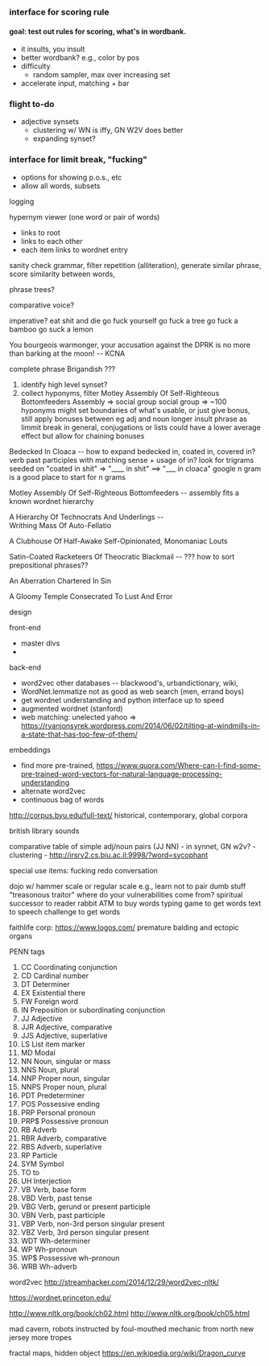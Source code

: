 ### interface for scoring rule
#### goal: test out rules for scoring, what's in wordbank.  
- it insults, you insult
- better wordbank? e.g., color by pos
- difficulty
    + random sampler, max over increasing set
- accelerate input, matching + bar


### flight to-do
- adjective synsets
    + clustering w/ WN is iffy, GN W2V does better
    + expanding synset?



### interface for limit break, "fucking"
- options for showing p.o.s., etc
- allow all words, subsets

logging

hypernym viewer (one word or pair of words)
- links to root
- links to each other
- each item links to wordnet entry

sanity check grammar, 
filter repetition (alliteration), 
generate similar phrase, 
score similarity between words, 


phrase trees?

comparative voice?

imperative?
eat shit and die
go fuck yourself
go fuck a tree
go fuck a bamboo
go suck a lemon 


You bourgeois warmonger, your accusation against the DPRK is no more than barking at the moon! -- KCNA

complete phrase Brigandish ???

1. identify high level synset?
2. collect hyponyms, filter
Motley Assembly Of Self-Righteous Bottomfeeders
Assembly => social group
social group => ~100 hyponyms
might set boundaries of what's usable, or just give bonus, still apply bonuses between eg adj and noun
longer insult phrase as limmit break
in general, conjugations or lists could have a lower average effect but allow for chaining bonuses


Bedecked In Cloaca -- how to expand bedecked in, coated in, covered in? verb past participles with matching sense + usage of in? look for trigrams seeded on "coated in shit" => "____ in shit" ==> "___ in cloaca"
google n gram is a good place to start for n grams

 Motley Assembly Of Self-Righteous Bottomfeeders -- assembly fits a known wordnet hierarchy

 A Hierarchy Of Technocrats And Underlings --  
 Writhing Mass Of Auto-Fellatio

 A Clubhouse Of Half-Awake Self-Opinionated, Monomaniac Louts

 Satin-Coated Racketeers Of Theocratic Blackmail -- ??? how to sort prepositional phrases??

 An Aberration Chartered In Sin

 A Gloomy Temple Consecrated To Lust And Error





design

front-end
- master divs
- 


back-end
- word2vec other databases -- blackwood's, urbandictionary, wiki, 
- WordNet.lemmatize not as good as web search (men, errand boys)
- get wordnet understanding and python interface up to speed
- augmented wordnet (stanford)
- web matching: unelected yahoo => https://ryanjonsyrek.wordpress.com/2014/06/02/tilting-at-windmills-in-a-state-that-has-too-few-of-them/

embeddings
- find more pre-trained, https://www.quora.com/Where-can-I-find-some-pre-trained-word-vectors-for-natural-language-processing-understanding
- alternate word2vec
- continuous bag of words

http://corpus.byu.edu/full-text/ historical, contemporary, global corpora

british library sounds

comparative table of simple adj/noun pairs (JJ NN)
	- in synnet, GN w2v?
	- clustering
	- http://irsrv2.cs.biu.ac.il:9998/?word=sycophant

special use items: fucking
redo conversation

dojo w/ hammer scale or regular scale 
e.g., learn not to pair dumb stuff "treasonous traitor"
where do your vulnerabilities come from?
spiritual successor to reader rabbit
ATM to buy words
typing game to get words
text to speech challenge to get words

faithlife corp: https://www.logos.com/
premature balding and ectopic organs


PENN tags
1.	CC	Coordinating conjunction
2.	CD	Cardinal number
3.	DT	Determiner
4.	EX	Existential there
5.	FW	Foreign word
6.	IN	Preposition or subordinating conjunction
7.	JJ	Adjective
8.	JJR	Adjective, comparative
9.	JJS	Adjective, superlative
10.	LS	List item marker
11.	MD	Modal
12.	NN	Noun, singular or mass
13.	NNS	Noun, plural
14.	NNP	Proper noun, singular
15.	NNPS	Proper noun, plural
16.	PDT	Predeterminer
17.	POS	Possessive ending
18.	PRP	Personal pronoun
19.	PRP$	Possessive pronoun
20.	RB	Adverb
21.	RBR	Adverb, comparative
22.	RBS	Adverb, superlative
23.	RP	Particle
24.	SYM	Symbol
25.	TO	to
26.	UH	Interjection
27.	VB	Verb, base form
28.	VBD	Verb, past tense
29.	VBG	Verb, gerund or present participle
30.	VBN	Verb, past participle
31.	VBP	Verb, non-3rd person singular present
32.	VBZ	Verb, 3rd person singular present
33.	WDT	Wh-determiner
34.	WP	Wh-pronoun
35.	WP$	Possessive wh-pronoun
36.	WRB	Wh-adverb

word2vec
http://streamhacker.com/2014/12/29/word2vec-nltk/

https://wordnet.princeton.edu/

http://www.nltk.org/book/ch02.html
http://www.nltk.org/book/ch05.html

mad cavern, robots instructed by foul-mouthed mechanic from north new jersey
more tropes

fractal maps, hidden object
https://en.wikipedia.org/wiki/Dragon_curve

